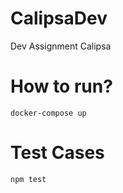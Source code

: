 # CalipsaDev
Dev Assignment Calipsa


# How to run?

```
docker-compose up

```

# Test Cases

```
npm test

```

